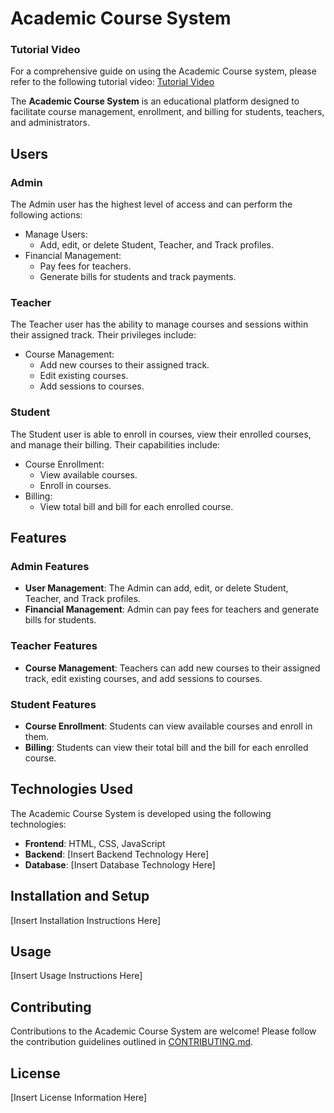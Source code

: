 # Academic Course System

### Tutorial Video
For a comprehensive guide on using the Academic Course system, please refer to the following tutorial video: [Tutorial Video](https://youtu.be/UAbZ4nT8_sI)

The **Academic Course System** is an educational platform designed to facilitate course management, enrollment, and billing for students, teachers, and administrators.

## Users

### Admin

The Admin user has the highest level of access and can perform the following actions:

- Manage Users:
  - Add, edit, or delete Student, Teacher, and Track profiles.
- Financial Management:
  - Pay fees for teachers.
  - Generate bills for students and track payments.

### Teacher

The Teacher user has the ability to manage courses and sessions within their assigned track. Their privileges include:

- Course Management:
  - Add new courses to their assigned track.
  - Edit existing courses.
  - Add sessions to courses.

### Student

The Student user is able to enroll in courses, view their enrolled courses, and manage their billing. Their capabilities include:

- Course Enrollment:
  - View available courses.
  - Enroll in courses.
- Billing:
  - View total bill and bill for each enrolled course.

## Features

### Admin Features

- **User Management**: The Admin can add, edit, or delete Student, Teacher, and Track profiles.
- **Financial Management**: Admin can pay fees for teachers and generate bills for students.

### Teacher Features

- **Course Management**: Teachers can add new courses to their assigned track, edit existing courses, and add sessions to courses.

### Student Features

- **Course Enrollment**: Students can view available courses and enroll in them.
- **Billing**: Students can view their total bill and the bill for each enrolled course.

## Technologies Used

The Academic Course System is developed using the following technologies:

- **Frontend**: HTML, CSS, JavaScript
- **Backend**: [Insert Backend Technology Here]
- **Database**: [Insert Database Technology Here]

## Installation and Setup

[Insert Installation Instructions Here]

## Usage

[Insert Usage Instructions Here]

## Contributing

Contributions to the Academic Course System are welcome! Please follow the contribution guidelines outlined in [CONTRIBUTING.md](CONTRIBUTING.md).

## License

[Insert License Information Here]
